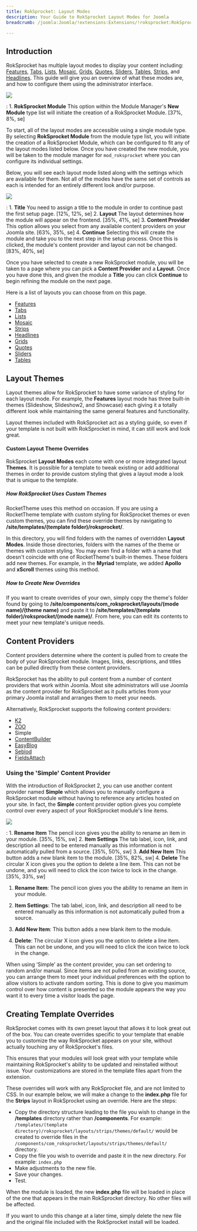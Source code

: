 ```yaml
---
title: RokSprocket: Layout Modes
description: Your Guide to RokSprocket Layout Modes for Joomla
breadcrumb: /joomla:Joomla/!extensions:Extensions/!roksprocket:RokSprocket

---
```


Introduction
------------

RokSprocket has multiple layout modes to display your content including: [Features][features_link], [Tabs][tabs_link], [Lists][lists_link], [Mosaic][mosaic_link], [Grids][grids_link], [Quotes][quotes_link], [Sliders][sliders_link], [Tables][tables_link], [Strips][strips_link], and [Headlines][headlines_link]. This guide will give you an overview of what these modes are, and how to configure them using the administrator interface.

![][roksprocket_module_1]

:   1. **RokSprocket Module** This option within the Module Manager's **New Module** type list will initiate the creation of a RokSprocket Module. [37%, 8%, se]

To start, all of the layout modes are accessible using a single module type. By selecting **RokSprocket Module** from the module type list, you will initiate the creation of a RokSprocket Module, which can be configured to fit any of the layout modes listed below. Once you have created the new module, you will be taken to the module manager for `mod_roksprocket` where you can configure its individual settings. 

Below, you will see each layout mode listed along with the settings which are available for them. Not all of the modes have the same set of controls as each is intended for an entirely different look and/or purpose.

![][content]

:   1. **Title** You need to assign a title to the module in order to continue past the first setup page. [12%, 12%, se]
    2. **Layout** The layout determines how the module will appear on the frontend. [35%, 41%, se]
    3. **Content Provider** This option allows you select from any available content providers on your Joomla site. [63%, 35%, se]
    4. **Continue** Selecting this will create the module and take you to the next step in the setup process. Once this is clicked, the module's content provider and layout can not be changed. [83%, 40%, se]

Once you have selected to create a new RokSprocket module, you will be taken to a page where you can pick a **Content Provider** and a **Layout**. Once you have done this, and given the module a **Title** you can click **Continue** to begin refining the module on the next page.

Here is a list of layouts you can choose from on this page.

* [Features][features_link]
* [Tabs][tabs_link]
* [Lists][lists_link]
* [Mosaic][mosaic_link]
* [Strips][strips_link]
* [Headlines][headlines_link]
* [Grids][grids_link]
* [Quotes][quotes_link]
* [Sliders][sliders_link]
* [Tables][tables_link]

Layout Themes
-----

Layout themes allow for RokSprocket to have some variance of styling for each layout mode. For example, the **Features** layout mode has three built-in themes (Slideshow, Slideshow2, and Showcase) each giving it a totally different look while maintaining the same general features and functionality.

Layout themes included with RokSprocket act as a styling guide, so even if your template is not built with RokSprocket in mind, it can still work and look great.

#### Custom Layout Theme Overrides

RokSprocket **Layout Modes** each come with one or more integrated layout **Themes**. It is possible for a template to tweak existing or add additional themes in order to provide custom styling that gives a layout mode a look that is unique to the template. 

##### How RokSprocket Uses Custom Themes

RocketTheme uses this method on occasion. If you are using a RocketTheme template with custom styling for RokSprocket themes or even custom themes, you can find these override themes by navigating to **/site/templates/(template folder)/roksprocket/**. 

In this directory, you will find folders with the names of overridden **Layout Modes**. Inside those directories, folders with the names of the theme or themes with custom styling. You may even find a folder with a name that doesn't coincide with one of RocketTheme's built-in themes. These folders add new themes. For example, in the **Myriad** template, we added **Apollo** and **xScroll** themes using this method.

##### How to Create New Overrides

If you want to create overrides of your own, simply copy the theme's folder found by going to **/site/components/com_roksprocket/layouts/(mode name)/(theme name)** and paste it to **/site/templates/(template folder)/roksprocket/(mode name)/**. From here, you can edit its contents to meet your new template's unique needs. 

Content Providers
-----

Content providers determine where the content is pulled from to create the body of your RokSprocket module. Images, links, descriptions, and titles can be pulled directly from these content providers.

RokSprocket has the ability to pull content from a number of content providers that work within Joomla. Most site administrators will use Joomla as the content provider for RokSprocket as it pulls articles from your primary Joomla install and arranges them to meet your needs. 

Alternatively, RokSprocket supports the following content providers:

* [K2][K2]
* [ZOO][zoo]
* Simple
* [ContentBuilder][contentbuilder]
* [EasyBlog][easyblog]
* [Seblod][seblod]
* [FieldsAttach][fieldsattach] 

### Using the 'Simple' Content Provider

With the introduction of RokSprocket 2, you can use another content provider named **Simple** which allows you to manually configure a RokSprocket module without having to reference any articles hosted on your site. In fact, the **Simple** content provider option gives you complete control over every aspect of your RokSprocket module's line items.

![][simple]

:   1. **Rename Item** The pencil icon gives you the ability to rename an item in your module. [35%, 15%, sw]
    2. **Item Settings** The tab label, icon, link, and description all need to be entered manually as this information is not automatically pulled from a source. [35%, 50%, sw]
    3. **Add New Item** This button adds a new blank item to the module. [35%, 82%, sw]
    4. **Delete** The circular X icon gives you the option to delete a line item. This can not be undone, and you will need to click the icon twice to lock in the change. [35%, 33%, sw]

1. **Rename Item**: The pencil icon gives you the ability to rename an item in your module.

2. **Item Settings**: The tab label, icon, link, and description all need to be entered manually as this information is not automatically pulled from a source.

3. **Add New Item**: This button adds a new blank item to the module.

4. **Delete**: The circular X icon gives you the option to delete a line item. This can not be undone, and you will need to click the icon twice to lock in the change.

When using ‘Simple’ as the content provider, you can set ordering to random and/or manual. Since items are not pulled from an existing source, you can arrange them to meet your individual preferences with the option to allow visitors to activate random sorting. This is done to give you maximum control over how content is presented so the module appears the way you want it to every time a visitor loads the page.

Creating Template Overrides
-----

RokSprocket comes with its own preset layout that allows it to look great out of the box. You can create overrides specific to your template that enable you to customize the way RokSprocket appears on your site, without actually touching any of RokSprocket's files. 

This ensures that your modules will look great with your template while maintaining RokSprocket's ability to be updated and reinstalled without issue. Your customizations are stored in the template files apart from the extension.

These overrides will work with any RokSprocket file, and are not limited to CSS. In our example below, we will make a change to the **index.php** file for the **Strips** layout in RokSprocket using an override. Here are the steps:

* Copy the directory structure leading to the file you wish to change in the **/templates** directory rather than **/components**. For example: `/templates/(template directory)/roksprocket/layouts/strips/themes/default/` would be created to override files in the `/components/com_roksprocket/layouts/strips/themes/default/` directory.
* Copy the file you wish to override and paste it in the new directory. For example: `index.php`
* Make adjustments to the new file.
* Save your changes.
* Test.

When the module is loaded, the new **index.php** file will be loaded in place of the one that appears in the main RokSprocket directory. No other files will be affected.

If you want to undo this change at a later time, simply delete the new file and the original file included with the RokSprocket install will be loaded.

[features_link]: features_mode.md
[lists_link]: lists_mode.md
[tabs_link]: tabs_mode.md
[mosaic_link]: mosaic_mode.md
[headlines_link]: headlines_mode.md
[strips_link]: strips_mode.md
[grids_link]: grids_mode.md
[sliders_link]: sliders_mode.md
[tables_link]: tables_mode.md
[quotes_link]: quotes_mode.md
[roksprocket_module_1]: assets/roksprocket_module_1.jpeg
[strips_demo]: assets/strips_demo.jpeg
[fieldsattach]: http://fieldsattach.com/
[seblod]: http://www.seblod.com/
[easyblog]: http://stackideas.com/easyblog.html
[contentbuilder]: http://crosstec.de/en/extensions/joomla-cck-download.html
[zoo]: http://extensions.joomla.org/extensions/authoring-a-content/content-construction/12479
[K2]: http://getk2.org/index.php
[simple]: assets/roksprocket_simple.jpg
[content]: assets/roksprocket_content.jpg